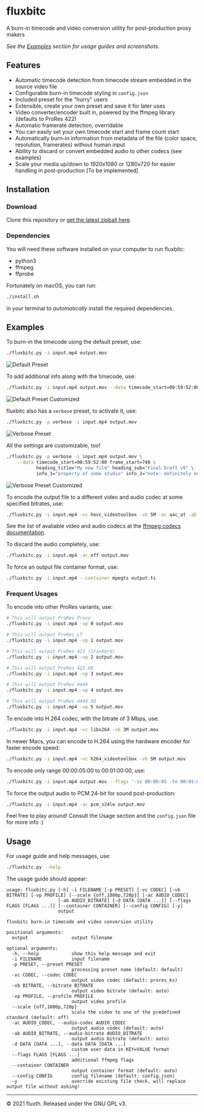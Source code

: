 # fluxbitc

A burn-in timecode and video conversion utility for post-production proxy makers

*See the [Examples](https://github.com/fluxTH/fluxbitc/blob/main/README.md#examples) section for usage guides and screenshots.*

## Features

- Automatic timecode detection from timecode stream embedded in the source video file
- Configurable burn-in timecode styling in `config.json`
- Included preset for the "hurry" users
- Extensible, create your own preset and save it for later uses
- Video converter/encoder built in, powered by the ffmpeg library (defaults to ProRes 422)
- Automatic framerate detection, overridable
- You can easily set your own timecode start and frame count start
- Automatically burn-in information from metadata of the file (color space, resolution, framerates) without human input
- Ability to discard or convert embedded audio to other codecs (see examples)
- Scale your media up/down to 1920x1080 or 1280x720 for easier handling in post-production [To be implemented]

## Installation

### Download

Clone this repository or [get the latest zipball here](https://github.com/fluxTH/fluxbitc/archive/refs/heads/main.zip).

### Dependencies

You will need these software installed on your computer to run fluxbitc:
- python3
- ffmpeg
- ffprobe

Fortunately on macOS, you can run:
```bash
./install.sh
```
in your terminal to *automatically* install the required dependencies.

## Examples

To burn-in the timecode using the default preset, use:
```bash
./fluxbitc.py -i input.mp4 output.mov
```

![Default Preset](https://raw.githubusercontent.com/fluxTH/fluxbitc/main/docs/screenshot_default.png)

To add additional info along with the timecode, use:
```bash
./fluxbitc.py -i input.mp4 output.mov --data timecode_start=00:59:52:00 heading_title="My new film" heading_sub="FOR SOUND ONLY"
```

![Default Preset Customized](https://raw.githubusercontent.com/fluxTH/fluxbitc/main/docs/screenshot_default_custom.png)

fluxbitc also has a `verbose` preset, to activate it, use:
```bash
./fluxbitc.py -p verbose -i input.mp4 output.mov
```

![Verbose Preset](https://raw.githubusercontent.com/fluxTH/fluxbitc/main/docs/screenshot_verbose.png)

All the settings are customizable, too!
```bash
./fluxbitc.py -p verbose -i input.mp4 output.mov \
    --data timecode_start=00:59:52:00 frame_start=740 \
           heading_title="My new film" heading_sub="Final Draft v9" \
           info_1="property of some studio" info_2="note: definitely not color graded"
```

![Verbose Preset Customized](https://raw.githubusercontent.com/fluxTH/fluxbitc/main/docs/screenshot_verbose_custom.png)

To encode the output file to a different video and audio codec at some specified bitrates, use:
```bash
./fluxbitc.py -i input.mp4 -vc hevc_videotoolbox -vb 5M -ac aac_at -ab 128k output.mov
```

See the list of avaliable video and audio codecs at the [ffmpeg codecs documentation](https://ffmpeg.org/ffmpeg-codecs.html).

To discard the audio completely, use:
```bash
./fluxbitc.py -i input.mp4 -ac off output.mov
```

To force an output file container format, use:
```bash
./fluxbitc.py -i input.mp4 --container mpegts output.ts
```

### Frequent Usages

To encode into other ProRes variants, use:
```bash
# This will output ProRes Proxy
./fluxbitc.py -i input.mp4 -vp 0 output.mov

# This will output ProRes LT
./fluxbitc.py -i input.mp4 -vp 1 output.mov

# This will output ProRes 422 (Standard)
./fluxbitc.py -i input.mp4 -vp 2 output.mov

# This will output ProRes 422 HQ
./fluxbitc.py -i input.mp4 -vp 3 output.mov

# This will output ProRes 4444
./fluxbitc.py -i input.mp4 -vp 4 output.mov

# This will output ProRes 4444 XQ
./fluxbitc.py -i input.mp4 -vp 5 output.mov
```

To encode into H.264 codec, with the bitrate of 3 Mbps, use:
```bash
./fluxbitc.py -i input.mp4 -vc libx264 -vb 3M output.mov
```

In newer Macs, you can encode to H.264 using the hardware encoder for faster encode speed:
```bash
./fluxbitc.py -i input.mp4 -vc h264_videotoolbox -vb 5M output.mov
```

To encode only range 00:00:05:00 to 00:01:00:00, use:
```bash
./fluxbitc.py -i input.mp4 output.mov --flags '-ss 00:00:05 -to 00:01:00'
```

To force the output audio to PCM 24-bit for sound post-production:
```bash
./fluxbitc.py -i input.mp4 -ac pcm_s24le output.mov
```

Feel free to play around! Consult the Usage section and the `config.json` file for more info :)

## Usage

For usage guide and help messages, use:
```bash
./fluxbitc.py --help
```

The usage guide should appear:
```
usage: fluxbitc.py [-h] -i FILENAME [-p PRESET] [-vc CODEC] [-vb BITRATE] [-vp PROFILE] [--scale {off,1080p,720p}] [-ac AUDIO_CODEC]
                   [-ab AUDIO_BITRATE] [-d DATA [DATA ...]] [--flags FLAGS [FLAGS ...]] [--container CONTAINER] [--config CONFIG] [-y]
                   output

fluxbitc burn-in timecode and video conversion utility

positional arguments:
  output                output filename

optional arguments:
  -h, --help            show this help message and exit
  -i FILENAME           input filename
  -p PRESET, --preset PRESET
                        processing preset name (default: default)
  -vc CODEC, --codec CODEC
                        output video codec (default: prores_ks)
  -vb BITRATE, --bitrate BITRATE
                        output video bitrate (default: auto)
  -vp PROFILE, --profile PROFILE
                        output video profile
  --scale {off,1080p,720p}
                        scale the video to one of the predefined standard (default: off)
  -ac AUDIO_CODEC, --audio-codec AUDIO_CODEC
                        output audio codec (default: auto)
  -ab AUDIO_BITRATE, --audio-bitrate AUDIO_BITRATE
                        output audio bitrate (default: auto)
  -d DATA [DATA ...], --data DATA [DATA ...]
                        custom user data in KEY=VALUE format
  --flags FLAGS [FLAGS ...]
                        additional ffmpeg flags
  --container CONTAINER
                        output container format (default: auto)
  --config CONFIG       config filename (default: config.json)
  -y                    override existing file check, will replace output file without asking!
```

-----

© 2021 fluxth. Released under the GNU GPL v3.
